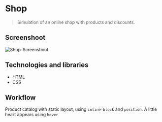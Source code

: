 # Shop
> Simulation of an online shop with products and discounts.

## Screenshoot
![Shop-Screenshoot](https://i.imgur.com/KznfB5M.jpg)

## Technologies and libraries
* HTML
* CSS


## Workflow
Product catalog with static layout, using `inline-block` and `position`. A little heart appears using `hover`
